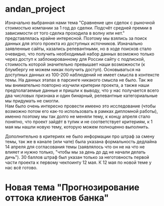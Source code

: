 # andan_project

Изначально выбранная нами тема "Сравнение цен сделок с рыночной стоимостью компании за 1 год до сделки. Подсчёт средней премии в зависимости от того сделка проходила в волну или нет." представлялась крайне интересной. Поэтому мы взялись за поиск данных для этого проекта из доступных источников. Изначально заявленные сайты, казались релевантными, но в ходе поисков стало очевидно, что получить необходимый набор данных возможно только через доступ к заблокированному для России сайту с подпиской, стоимость которой значительно превышает наши возможности (к блумбергу не можем никак получить доступ). Основываться на доступных данных из 100-200 наблюдений не имеет смысла в контексте темы. На данных этапах в парсинге никакого смысла не было. 
Так же мы внимательно повторно изучили критерии проекта, а также наши предполагаемые данные и пришли к выводу, что у нас получается всего два числовых признака и один бинарный, релевантные категориальные мы придумать не смогли.  
Нам было очень интересно провести имеено это исследование (чтобы возможно потом его как-то использовать в рамках дипломной работы), именно поэтому мы так долго не меняли тему, к концу апреля стало понятно, что проект зайдёт в тупик и не соответствует критериям, к 1 мая мы нашли новую тему, которую можем полноценно выполнить. 
 
Дополнительно в критериях не было информации про штраф за смену темы, так же в канале (или чате) была указана формальность дедлайна 14 апреля для согласования темы (заявлялось что он не на что не влияет и нужно только, "чтобы мы за день до дд не начали делать дичь"). 30 баллов штраф был указан только за неготовность первой части проекта к первому чекпоинту 12 мая. К 12 мая по новой теме у нас всё готово.

# Новая тема "Прогнозирование оттока клиентов банка"
